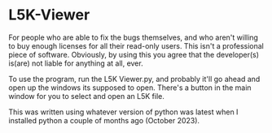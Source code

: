 # L5K-Viewer
For people who are able to fix the bugs themselves, and who aren't willing to buy enough licenses for all their read-only users. This isn't a professional piece of software. Obviously, by using this you agree that the developer(s) is(are) not liable for anything at all, ever.

To use the program, run the L5K Viewer.py, and probably it'll go ahead and open up the windows its supposed to open. There's a button in the main window for you to select and open an L5K file. 

This was written using whatever version of python was latest when I installed python a couple of months ago (October 2023).
